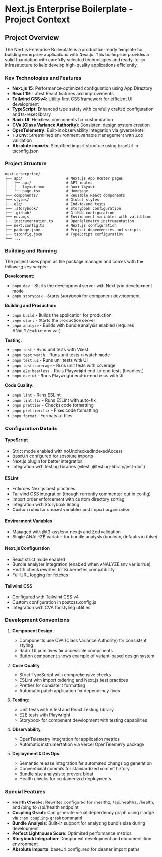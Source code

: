 # Next.js Enterprise Boilerplate - Project Context

## Project Overview

The Next.js Enterprise Boilerplate is a production-ready template for building enterprise applications with Next.js. This boilerplate provides a solid foundation with carefully selected technologies and ready-to-go infrastructure to help develop high-quality applications efficiently.

### Key Technologies and Features

- **Next.js 15**: Performance-optimized configuration using App Directory
- **React 19**: Latest React features and improvements
- **Tailwind CSS v4**: Utility-first CSS framework for efficient UI development
- **TypeScript**: Enhanced type safety with carefully crafted configuration and ts-reset library
- **Radix UI**: Headless components for customization
- **CVA (Class Variance Authority)**: Consistent design system creation
- **OpenTelemetry**: Built-in observability integration via @vercel/otel
- **T3 Env**: Streamlined environment variable management with Zod validation
- **Absolute imports**: Simplified import structure using baseUrl in tsconfig.json

### Project Structure

```
next-enterprise/
├── app/                    # Next.js App Router pages
│   ├── api/                # API routes
│   ├── layout.tsx          # Root layout
│   └── page.tsx            # Homepage
├── components/             # Reusable React components
├── styles/                 # Global styles
├── e2e/                    # End-to-end tests
├── .storybook/             # Storybook configuration
├── .github/                # GitHub configuration
├── env.mjs                 # Environment variables with validation
├── instrumentation.ts      # OpenTelemetry instrumentation
├── next.config.ts          # Next.js configuration
├── package.json            # Project dependencies and scripts
├── tsconfig.json           # TypeScript configuration
└── ...
```

### Building and Running

The project uses pnpm as the package manager and comes with the following key scripts:

**Development:**
- `pnpm dev` - Starts the development server with Next.js in development mode
- `pnpm storybook` - Starts Storybook for component development

**Building and Production:**
- `pnpm build` - Builds the application for production
- `pnpm start` - Starts the production server
- `pnpm analyze` - Builds with bundle analysis enabled (requires ANALYZE=true env var)

**Testing:**
- `pnpm test` - Runs unit tests with Vitest
- `pnpm test:watch` - Runs unit tests in watch mode
- `pnpm test:ui` - Runs unit tests with UI
- `pnpm test:coverage` - Runs unit tests with coverage
- `pnpm e2e:headless` - Runs Playwright end-to-end tests (headless)
- `pnpm e2e:ui` - Runs Playwright end-to-end tests with UI

**Code Quality:**
- `pnpm lint` - Runs ESLint
- `pnpm lint:fix` - Runs ESLint with auto-fix
- `pnpm prettier` - Checks code formatting
- `pnpm prettier:fix` - Fixes code formatting
- `pnpm format` - Formats all files

### Configuration Details

#### TypeScript
- Strict mode enabled with noUncheckedIndexedAccess
- BaseUrl configured for absolute imports
- Next.js plugin for better integration
- Integration with testing libraries (vitest, @testing-library/jest-dom)

#### ESLint
- Enforces Next.js best practices
- Tailwind CSS integration (though currently commented out in config)
- Import order enforcement with custom directory sorting
- Integration with Storybook linting
- Custom rules for unused variables and import organization

#### Environment Variables
- Managed with @t3-oss/env-nextjs and Zod validation
- Single ANALYZE variable for bundle analysis (boolean, defaults to false)

#### Next.js Configuration
- React strict mode enabled
- Bundle analyzer integration (enabled when ANALYZE env var is true)
- Health check rewrites for Kubernetes compatibility
- Full URL logging for fetches

#### Tailwind CSS
- Configured with Tailwind CSS v4
- Custom configuration in postcss.config.js
- Integration with CVA for styling utilities

### Development Conventions

1. **Component Design**:
   - Components use CVA (Class Variance Authority) for consistent styling
   - Radix UI primitives for accessible components
   - Button component shows example of variant-based design system

2. **Code Quality**:
   - Strict TypeScript with comprehensive checks
   - ESLint with import ordering and Next.js best practices
   - Prettier for consistent formatting
   - Automatic patch application for dependency fixes

3. **Testing**:
   - Unit tests with Vitest and React Testing Library
   - E2E tests with Playwright
   - Storybook for component development with testing capabilities

4. **Observability**:
   - OpenTelemetry integration for application metrics
   - Automatic instrumentation via Vercel OpenTelemetry package

5. **Deployment & DevOps**:
   - Semantic release integration for automated changelog generation
   - Conventional commits for standardized commit history
   - Bundle size analysis to prevent bloat
   - Health checks for containerized deployments

### Special Features

- **Health Checks**: Rewrites configured for /healthz, /api/healthz, /health, and /ping to /api/health endpoint
- **Coupling Graph**: Can generate visual dependency graph using madge via `pnpm coupling-graph` command
- **Bundle Analysis**: Built-in support for analyzing bundle size during development
- **Perfect Lighthouse Score**: Optimized performance metrics
- **Storybook Integration**: Component development and documentation environment
- **Absolute Imports**: baseUrl configured for cleaner import paths